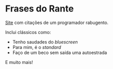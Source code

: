 # Frases do Rante 

[Site](https://painatalman.github.io/frasesdorante/) com citações de um programador rabugento. 


Inclui clássicos como:

  - Tenho saudades do *bluescreen*
  - Para mim, é o *standard*
  - Faço de um beco sem saída uma autoestrada

E muito mais!
